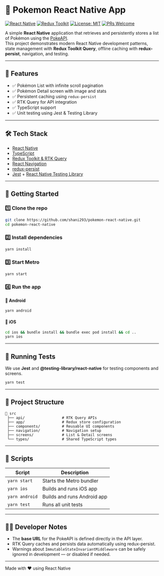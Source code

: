 # 🧭 Pokemon React Native App

[![React Native](https://img.shields.io/badge/React%20Native-0.74-blue.svg)](https://reactnative.dev/)
[![Redux Toolkit](https://img.shields.io/badge/Redux%20Toolkit-%40reduxjs%2Ftoolkit-purple.svg)](https://redux-toolkit.js.org/)
[![License: MIT](https://img.shields.io/badge/License-MIT-yellow.svg)](LICENSE)
[![PRs Welcome](https://img.shields.io/badge/PRs-welcome-brightgreen.svg)](https://github.com/yourusername/pokemon-app/pulls)

A simple **React Native** application that retrieves and persistently stores a list of Pokémon using the [PokeAPI](https://pokeapi.co).  
This project demonstrates modern React Native development patterns, state management with **Redux Toolkit Query**, offline caching with **redux-persist**, navigation, and testing.

---

## 📱 Features

- ✅ Pokémon List with infinite scroll pagination  
- ✅ Pokémon Detail screen with image and stats  
- ✅ Persistent caching using `redux-persist`  
- ✅ RTK Query for API integration  
- ✅ TypeScript support  
- ✅ Unit testing using Jest & Testing Library  

---

## 🛠️ Tech Stack

- [React Native](https://reactnative.dev)
- [TypeScript](https://www.typescriptlang.org/)
- [Redux Toolkit & RTK Query](https://redux-toolkit.js.org/)
- [React Navigation](https://reactnavigation.org/)
- [redux-persist](https://github.com/rt2zz/redux-persist)
- [Jest](https://jestjs.io/) + [React Native Testing Library](https://testing-library.com/docs/react-native-testing-library/intro/)

---

## 🚀 Getting Started

### 1️⃣ Clone the repo

```bash
git clone https://github.com/shani293/pokemon-react-native.git
cd pokemon-react-native
```

### 2️⃣ Install dependencies

```bash
yarn install
```

### 3️⃣ Start Metro

```bash
yarn start
```

### 4️⃣ Run the app

#### 🧩 Android

```bash
yarn android
```

#### 🍎 iOS

```bash
cd ios && bundle install && bundle exec pod install && cd ..
yarn ios
```

---

## 🧪 Running Tests

We use **Jest** and **@testing-library/react-native** for testing components and screens.

```bash
yarn test
```

---

## 🧠 Project Structure

```
📂 src
 ├── api/                 # RTK Query APIs
 ├── app/                 # Redux store configuration
 ├── components/          # Reusable UI components
 ├── navigation/          # Navigation setup
 ├── screens/             # List & Detail screens
 └── types/               # Shared TypeScript types
```

---

## 🧰 Scripts

| Script                | Description                          |
|-----------------------|---------------------------------------|
| `yarn start`          | Starts the Metro bundler             |
| `yarn ios`            | Builds and runs iOS app              |
| `yarn android`        | Builds and runs Android app          |
| `yarn test`          | Runs all unit tests                  |

---

## 🧑‍💻 Developer Notes

- The **base URL** for the PokeAPI is defined directly in the API layer.
- RTK Query caches and persists data automatically using redux-persist.
- Warnings about `ImmutableStateInvariantMiddleware` can be safely ignored in development — or disabled if needed.

---

Made with ❤️ using React Native
